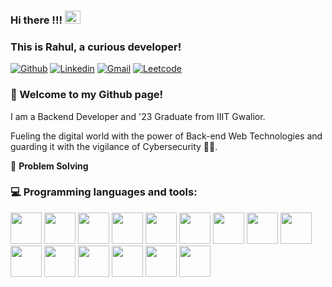 ### Hi there !!! <img src="https://raw.githubusercontent.com/MartinHeinz/MartinHeinz/master/wave.gif" width="25" height="21" />
### This is Rahul, a curious developer!

[![Github](https://img.shields.io/badge/GitHub-100000?style=for-the-badge&logo=github&logoColor=white)](https://github.com/rahulm499)
[![Linkedin](https://img.shields.io/badge/LinkedIn-0077B5?style=for-the-badge&logo=linkedin&logoColor=white)](https://www.linkedin.com/in/rahul-mittal-rm)
[![Gmail](https://img.shields.io/badge/Gmail-D14836?style=for-the-badge&logo=gmail&logoColor=white)](mailto:mittalrahul018@gmail.com)
[![Leetcode](https://img.shields.io/badge/-LeetCode-FFA116?style=for-the-badge&logo=LeetCode&logoColor=black)](https://leetcode.com/mittal499/)

### 🌱 Welcome to my Github page!
I am a Backend Developer and '23 Graduate from IIIT Gwalior.

Fueling the digital world with the power of Back-end Web Technologies and guarding it with the vigilance of Cybersecurity 🕵️‍♂️.

💙 **Problem Solving**

<script src="https://tryhackme.com/badge/352443"></script>


### :computer: Programming languages and tools: 
<p>
<img src="https://cdn.jsdelivr.net/gh/devicons/devicon/icons/java/java-original.svg" height= 50 rem/>          
<img src="https://cdn.jsdelivr.net/gh/devicons/devicon/icons/spring/spring-original.svg" height= 50 rem/>          
<img src="https://cdn.jsdelivr.net/gh/devicons/devicon/icons/javascript/javascript-original.svg" height= 50 rem/>
<img src="https://cdn.jsdelivr.net/gh/devicons/devicon/icons/c/c-original.svg" height= 50 rem/>   
<img src="https://cdn.jsdelivr.net/gh/devicons/devicon/icons/cplusplus/cplusplus-original.svg" height=50 rem/>          
<img src="https://cdn.jsdelivr.net/gh/devicons/devicon/icons/mysql/mysql-plain.svg" height= 50 rem/>   
<img src="https://cdn.jsdelivr.net/gh/devicons/devicon/icons/nodejs/nodejs-original.svg" height= 50 rem/>
<img src="https://cdn.jsdelivr.net/gh/devicons/devicon/icons/express/express-original.svg" height= 50 rem/> 
<img src="https://cdn.jsdelivr.net/gh/devicons/devicon/icons/git/git-original.svg" height= 50 rem/>          
<img src="https://cdn.jsdelivr.net/gh/devicons/devicon/icons/docker/docker-original.svg" height= 50 rem/>          
<img src="https://cdn.jsdelivr.net/gh/devicons/devicon/icons/linux/linux-original.svg" height= 50 rem/>  
<img src="https://cdn.jsdelivr.net/gh/devicons/devicon/icons/html5/html5-original.svg" height= 50 rem/>          
<img src="https://cdn.jsdelivr.net/gh/devicons/devicon/icons/css3/css3-original.svg" height= 50 rem/>
<img src="https://cdn.jsdelivr.net/gh/devicons/devicon/icons/jquery/jquery-original.svg" height= 50 rem/> 
<img src="https://cdn.jsdelivr.net/gh/devicons/devicon/icons/react/react-original.svg" height= 50 rem/> 
</p>
